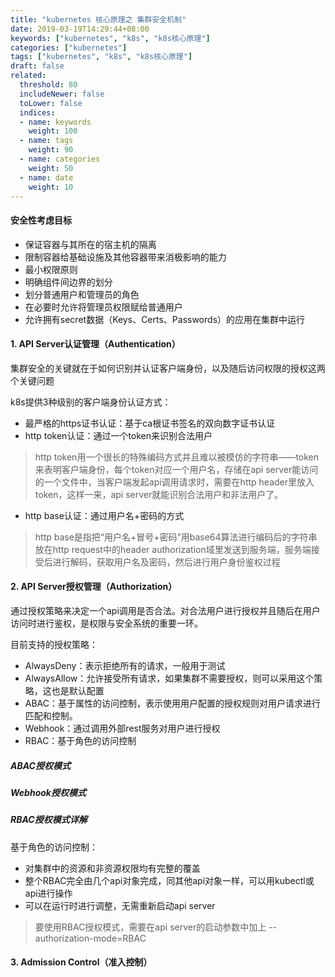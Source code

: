 ```yaml
---
title: "kubernetes 核心原理之 集群安全机制"
date: 2019-03-19T14:29:44+08:00
keywords: ["kubernetes", "k8s", "k8s核心原理"]
categories: ["kubernetes"]
tags: ["kubernetes", "k8s", "k8s核心原理"]
draft: false
related:
  threshold: 80
  includeNewer: false
  toLower: false
  indices:
  - name: keywords
    weight: 100
  - name: tags
    weight: 90
  - name: categories
    weight: 50
  - name: date
    weight: 10
---
```



#### 安全性考虑目标
- 保证容器与其所在的宿主机的隔离
- 限制容器给基础设施及其他容器带来消极影响的能力
- 最小权限原则
- 明确组件间边界的划分
- 划分普通用户和管理员的角色
- 在必要时允许将管理员权限赋给普通用户
- 允许拥有secret数据（Keys、Certs、Passwords）的应用在集群中运行

#### 1. API Server认证管理（Authentication）
集群安全的关键就在于如何识别并认证客户端身份，以及随后访问权限的授权这两个关键问题

k8s提供3种级别的客户端身份认证方式：
- 最严格的https证书认证：基于ca根证书签名的双向数字证书认证
- http token认证：通过一个token来识别合法用户

> http token用一个很长的特殊编码方式并且难以被模仿的字符串——token来表明客户端身份，每个token对应一个用户名，存储在api server能访问的一个文件中，当客户端发起api调用请求时，需要在http header里放入token，这样一来，api server就能识别合法用户和非法用户了。

- http base认证：通过用户名+密码的方式


> http base是指把“用户名+冒号+密码”用base64算法进行编码后的字符串放在http request中的header authorization域里发送到服务端，服务端接受后进行解码，获取用户名及密码，然后进行用户身份鉴权过程

#### 2. API Server授权管理（Authorization）
通过授权策略来决定一个api调用是否合法。对合法用户进行授权并且随后在用户访问时进行鉴权，是权限与安全系统的重要一环。

目前支持的授权策略：
- AlwaysDeny：表示拒绝所有的请求，一般用于测试
- AlwaysAllow：允许接受所有请求，如果集群不需要授权，则可以采用这个策略，这也是默认配置
- ABAC：基于属性的访问控制，表示使用用户配置的授权规则对用户请求进行匹配和控制。
- Webhook：通过调用外部rest服务对用户进行授权
- RBAC：基于角色的访问控制

##### ABAC授权模式


##### Webhook授权模式

##### RBAC授权模式详解
基于角色的访问控制：
- 对集群中的资源和非资源权限均有完整的覆盖
- 整个RBAC完全由几个api对象完成，同其他api对象一样，可以用kubectl或api进行操作
- 可以在运行时进行调整，无需重新启动api server

> 要使用RBAC授权模式，需要在api server的启动参数中加上 --authorization-mode=RBAC




#### 3. Admission Control（准入控制）






